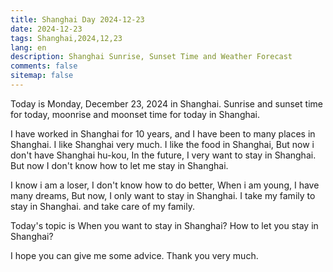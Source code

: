 ```yaml
---
title: Shanghai Day 2024-12-23
date: 2024-12-23
tags: Shanghai,2024,12,23
lang: en
description: Shanghai Sunrise, Sunset Time and Weather Forecast
comments: false
sitemap: false
---
```


Today is Monday, December 23, 2024 in Shanghai. Sunrise and sunset time for today, moonrise and moonset time for today in Shanghai.

I have worked in Shanghai for 10 years, and I have been to many places in Shanghai. I like Shanghai very much. I like the food in Shanghai, But now i don't have Shanghai hu-kou, In the future, I very want to stay in Shanghai. But now I don't know how to let me stay in Shanghai.  

I know i am a loser, I don't know how to do better, When i am young, I have many dreams, But now, I only want to stay in Shanghai. I take my family to stay in Shanghai. and take care of my family. 

Today's topic is When you want to stay in Shanghai? How to let you stay in Shanghai?

I hope you can give me some advice. Thank you very much.
